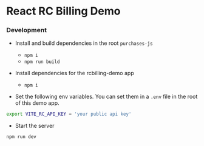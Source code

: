 # React RC Billing Demo

### Development

- Install and build dependencies in the root `purchases-js`
  - `npm i`
  - `npm run build`
- Install dependencies for the rcbilling-demo app

  - `npm i`

- Set the following env variables. You can set them in a `.env` file in the root of this demo app.

```bash
export VITE_RC_API_KEY = 'your public api key'
```

- Start the server

```bash
npm run dev
```